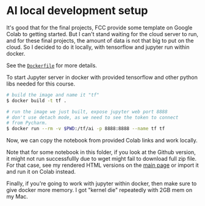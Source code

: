 # AI local development setup

It's good that for the final projects, FCC provide some template on Google Colab
to getting started. But I can't stand waiting for the cloud server to run, and
for these final projects, the amount of data is not that big to put on the
cloud. So I decided to do it locally, with tensorflow and jupyter run within
docker.

See the
[`Dockerfile`](https://github.com/letientai299/freecodecamp/blob/master/ai/Dockerfile)
for more details.

To start Jupyter server in docker with provided tensorflow and other python libs
needed for this course.

```sh
# build the image and name it "tf"
$ docker build -t tf .

# run the image we just built, expose jupyter web port 8888
# don't use detach mode, as we need to see the token to connect
# from Pycharm.
$ docker run --rm -v $PWD:/tf/ai -p 8888:8888 --name tf tf
```

Now, we can copy the notebook from provided Colab links and work locally.

Note that for some notebook in this folder, if you look at the Github version,
it might not run successfullly due to wget might fail to download full zip file.
For that case, see my rendered HTML versions on the
[main page](https://letientai.io/freecodecamp) or import it and run it on Colab
instead.

Finally, if you're going to work with jupyter within docker, then make sure to
give docker more memory. I got "kernel die" repeatedly with 2GB mem on my Mac.
